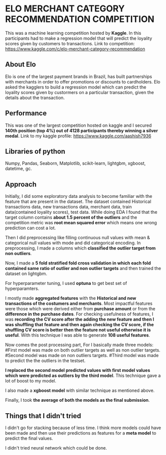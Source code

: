 # ELO MERCHANT CATEGORY RECOMMENDATION COMPETITION #
This was a machine learning competition hosted by **Kaggle**. In this participants had to make a regression model that will predict the loyality scores given by customers to transactions. Link to competition: https://www.kaggle.com/c/elo-merchant-category-recommendation

## About Elo ##
Elo is one of the largest payment brands in Brazil, has built partnerships with merchants in order to offer promotions or discounts to cardholders. Elo asked the kagglers to build a regression model which can predict the loyality scores given by custormers on a particular transaction, given the details about the transaction. 

## Performance ##
This was one of the largest competition hosted on kaggle and I secured **140th position (top 4%) out of 4128 participants thereby winning a silver medal**. Link to my kaggle profile: https://www.kaggle.com/aashish7936

## Libraries of python ##
Numpy, Pandas, Seaborn, Matplotlib, scikit-learn, lightgbm, xgboost, datetime, gc.

## Approach ##
Initially, I did some exploratory data analysis to become familiar with the feature that are present in the dataset. The dataset contained
Historical transactions data, new transactions data, merchant data, train data(contained loyality scores), test data. While doing EDA I found that the target column contains **about 1.5 percent of the outliers** and the competition metric was **root mean squared error** which means one wrong prediction can cost a lot.

Then I did preprocessing like filling continuous null values with mean & categorical null values with mode and did categorical encoding. In preprocessing, I made a columns which **classified the outlier target from non outliers**.

Now, I made a **5 fold stratified fold cross validation in which each fold contained same ratio of outlier and non outlier targets** and then trained the dataset on lightgbm.

For hyperparameter tuning, I used **optuna** to get best set of hyperparamters.

I mostly made **aggregated features** with the **Historical and new transactions of the costumers and merchants**. Most impactful features were those which were derived either from **purchase amount** or from the **difference in the purchase dates**. For checking usefulness of features, I was **recording the CV score after the adding the new feature and then I was shuffling that feature and then again checking the CV score, if the shuffling CV score is better then the feature not useful otherwise it is useful**. With this technique I was able to generate **108 useful features**.

Now comes the post processing part, For I basically made three models:
#First model was made on both outlier targets as well as non outlier targets.
#Second model was made on non outliers targets.
#Third model was made to predict the the outliers in the testset.

**I replaced the second model predicted values with first model values which were predicted as outliers by the third model**. This technique gave a lot of boost to my model.

I also made a **xgboost model** with similar technique as mentioned above.

Finally, I took **the average of both the models as the final submission**.

## Things that I didn't tried ##
I didn't go for stacking because of less time. I think more models could have been made and then use their predictions as features for a **meta model** to predict the final values.

I didn't tried neural network which could be done.
